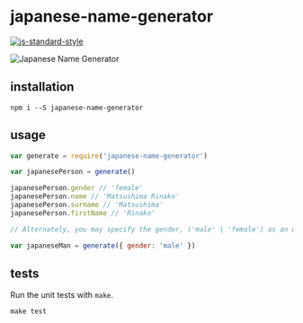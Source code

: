 # japanese-name-generator

[![js-standard-style](https://cdn.rawgit.com/feross/standard/master/badge.svg)](https://github.com/feross/standard)

![Japanese Name Generator](http://nd06.jxs.cz/033/857/642dda4c84_95676290_o2.jpg)

## installation
```
npm i --S japanese-name-generator
```

## usage
```javascript
var generate = require('japanese-name-generator')

var japanesePerson = generate()

japanesePerson.gender // 'female'
japanesePerson.name // 'Matsushima Rinako'
japanesePerson.surname // 'Matsushima'
japanesePerson.firstName // 'Rinako'

// Alternately, you may specify the gender, ('male' | 'female') as an option:

var japaneseMan = generate({ gender: 'male' })
```

## tests
Run the unit tests with `make`.
```
make test
```
